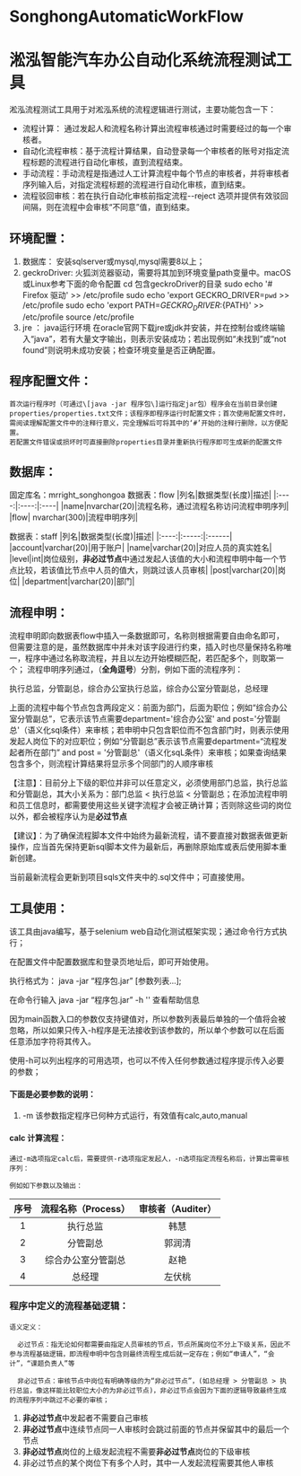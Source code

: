 # SonghongAutomaticWorkFlow
# 淞泓智能汽车办公自动化系统流程测试工具

淞泓流程测试工具用于对淞泓系统的流程逻辑进行测试，主要功能包含一下：
+ 流程计算： 通过发起人和流程名称计算出流程审核通过时需要经过的每一个审核者。
+ 自动化流程审核：基于流程计算结果，自动登录每一个审核者的账号对指定流程标题的流程进行自动化审核，直到流程结束。
+ 手动流程：手动流程是指通过人工计算流程中每个节点的审核者，并将审核者序列输入后，对指定流程标题的流程进行自动化审核，直到结束。
+ 流程驳回审核：若在执行自动化审核前指定流程--reject 选项并提供有效驳回间隔，则在流程中会审核“不同意”值，直到结束。

## 环境配置：
1. 数据库： 安装sqlserver或mysql,mysql需要8以上；
2. geckroDriver: 火狐浏览器驱动，需要将其加到环境变量path变量中。macOS或Linux参考下面的命令配置
  cd 包含geckroDriver的目录
  sudo echo '# Firefox 驱动' >> /etc/profile
  sudo echo 'export GECKRO_DRIVER=`pwd` >> /etc/profile
  sudo echo 'export PATH=${GECKRO_DRIVER}:${PATH}' >> /etc/profile
  source /etc/profile
3. jre ： java运行环境
  在oracle官网下载jre或jdk并安装，并在控制台或终端输入“java”，若有大量文字输出，则表示安装成功；若出现例如“未找到”或“not found”则说明未成功安装；检查环境变量是否正确配置。
## 程序配置文件：
    首次运行程序时（可通过\[java -jar 程序包\]运行指定jar包）程序会在当前目录创建properties/properties.txt文件；该程序即程序运行时配置文件；首次使用配置文件时，需阅读理解配置文件中的注释行意义，完全理解后可将其中的‘#’开始的注释行删除，以方便配置。
    若配置文件错误或损坏时可直接删除properties目录并重新执行程序即可生成新的配置文件
## 数据库：
固定库名：mrright_songhongoa
数据表：flow
   |列名|数据类型(长度)|描述|
   |:----:|:----:|:----|
   |name|nvarchar(20)|流程名称，通过流程名称访问流程申明序列|
   |flow| nvarchar(300)|流程申明序列|
   
数据表：staff
   |列名|数据类型(长度)|描述|
   |:----:|:-----:|:------|
   |account|varchar(20)|用于账户|
   |name|varchar(20)|对应人员的真实姓名|
   |level|int|岗位级别，**非必过节点**中通过发起人该值的大小和流程申明中每一个节点比较，若该值比节点中人员的值大，则跳过该人员审核|
   |post|varchar(20)|岗位|
   |department|varchar(20)|部门|
## 流程申明：
  流程申明即向数据表flow中插入一条数据即可，名称则根据需要自由命名即可，但需要注意的是，虽然数据库中并未对该字段进行约束，插入时也尽量保持名称唯一，程序中通过名称取流程，并且以左边开始模糊匹配，若匹配多个，则取第一个；
  流程申明序列通过，（**全角逗号**）分割，例如下面的流程序列：
  
  执行总监，分管副总，综合办公室执行总监，综合办公室分管副总，总经理
  
  上面的流程中每个节点包含两段定义：前面为部门，后面为职位；例如“综合办公室分管副总”，它表示该节点需要department='综合办公室' and post='分管副总'（语义化sql条件）来审核；若申明中只包含职位而不包含部门时，则表示使用发起人岗位下的对应职位；例如“分管副总”表示该节点需要department=“流程发起者所在部门” and post = '分管副总'（语义化sqL条件）来审核；如果查询结果包含多个，则流程计算结果将显示多个同部门的人顺序审核
  
  【注意】：目前分上下级的职位并非可以任意定义，必须使用部门总监，执行总监和分管副总，其大小关系为：部门总监 < 执行总监 < 分管副总；在添加流程申明和员工信息时，都需要使用这些关键字流程才会被正确计算；否则除这些词的岗位以外，都会被程序认为是**必过节点**
  
  【建议】：为了确保流程脚本文件中始终为最新流程，请不要直接对数据表做更新操作，应当首先保持更新sql脚本文件为最新后，再删除原始库或表后使用脚本重新创建。
  
  当前最新流程会更新到项目sqls文件夹中的.sql文件中；可直接使用。
  
## 工具使用：
  该工具由java编写，基于selenium web自动化测试框架实现；通过命令行方式执行；
  
  在配置文件中配置数据库和登录页地址后，即可开始使用。
  
  执行格式为： java -jar “程序包.jar” [参数列表...];
  
  在命令行输入 java -jar “程序包.jar” -h '' 查看帮助信息
  
  因为main函数入口的参数仅支持键值对，所以参数列表最后单独的一个值将会被忽略，所以如果只传入-h程序是无法接收到该参数的，所以单个参数可以在后面任意添加字符将其传入。
  
  使用-h可以列出程序的可用选项，也可以不传入任何参数通过程序提示传入必要的参数；
  
  #### 下面是必要参数的说明：
  
  1. -m 该参数指定程序已何种方式运行，有效值有calc,auto,manual
      
  #### calc 计算流程：
    通过-m选项指定calc后，需要提供-r选项指定发起人，-n选项指定流程名称后，计算出需审核序列：
    
    例如如下参数以及输出：
|序号|流程名称（Process）|审核者（Auditer）|
|:----:|:----:|:----:|
|1|执行总监|韩慧|
|2|分管副总|郭润清|
|3|综合办公室分管副总|赵艳|
|4|总经理|左伏桃|
### 程序中定义的流程基础逻辑：
    语义定义：
    
      必过节点：指无论如何都需要由指定人员审核的节点，节点所属岗位不分上下级关系，因此不参与流程基础逻辑，即流程申明中包含则最终流程生成后就一定存在；例如“申请人”，“会计”，“课题负责人”等
      
      非必过节点：审核节点中岗位有明确等级的为“非必过节点”，(如总经理 > 分管副总 > 执行总监，像这样能比较职位大小的为非必过节点)，非必过节点会因为下面的逻辑导致最终生成的流程序列中跳过不必要的审核；
  1. **非必过节点**中发起者不需要自己审核
  2. **非必过节点**中连续节点同一人审核时会跳过前面的节点并保留其中的最后一个节点
  3. **非必过节点**岗位的上级发起流程不需要**非必过节点**岗位的下级审核
  4. 非必过节点的某个岗位下有多个人时，其中一人发起流程需要其他人审核
